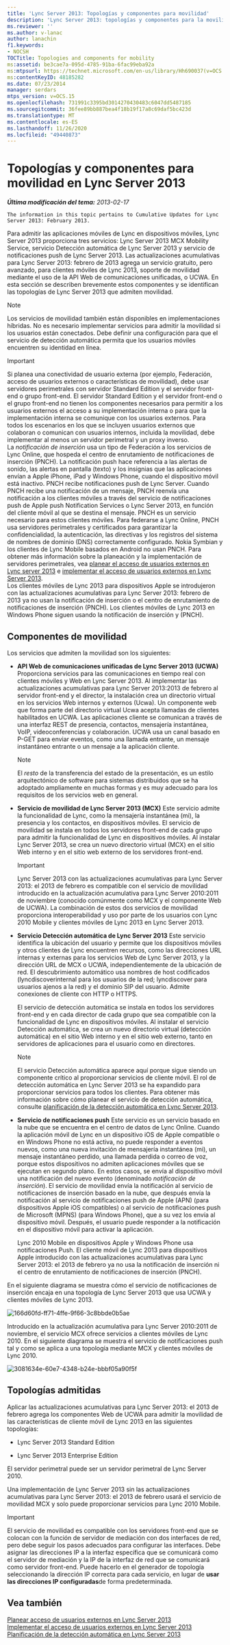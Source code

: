 ```yaml
---
title: 'Lync Server 2013: Topologías y componentes para movilidad'
description: 'Lync Server 2013: topologías y componentes para la movilidad.'
ms.reviewer: ''
ms.author: v-lanac
author: lanachin
f1.keywords:
- NOCSH
TOCTitle: Topologies and components for mobility
ms:assetid: be3cae7a-095d-4785-91ba-6fac99eba92a
ms:mtpsurl: https://technet.microsoft.com/en-us/library/Hh690037(v=OCS.15)
ms:contentKeyID: 48185282
ms.date: 07/23/2014
manager: serdars
mtps_version: v=OCS.15
ms.openlocfilehash: 731991c3395bd3014270430483c6047dd5487185
ms.sourcegitcommit: 36fee89bb887bea4f18b19f17a8c69daf5bc423d
ms.translationtype: MT
ms.contentlocale: es-ES
ms.lasthandoff: 11/26/2020
ms.locfileid: "49440873"
---
```

# <a name="topologies-and-components-for-mobility-in-lync-server-2013"></a>Topologías y componentes para movilidad en Lync Server 2013

<div data-xmlns="http://www.w3.org/1999/xhtml">

<div class="topic" data-xmlns="http://www.w3.org/1999/xhtml" data-msxsl="urn:schemas-microsoft-com:xslt" data-cs="https://msdn.microsoft.com/">

<div data-asp="https://msdn2.microsoft.com/asp">



</div>

<div id="mainSection">

<div id="mainBody">

<span> </span>

_**Última modificación del tema:** 2013-02-17_

    The information in this topic pertains to Cumulative Updates for Lync Server 2013: February 2013.

Para admitir las aplicaciones móviles de Lync en dispositivos móviles, Lync Server 2013 proporciona tres servicios: Lync Server 2013 MCX Mobility Service, servicio Detección automática de Lync Server 2013 y servicio de notificaciones push de Lync Server 2013. Las actualizaciones acumulativas para Lync Server 2013: febrero de 2013 agrega un servicio gratuito, pero avanzado, para clientes móviles de Lync 2013, soporte de movilidad mediante el uso de la API Web de comunicaciones unificadas, o UCWA. En esta sección se describen brevemente estos componentes y se identifican las topologías de Lync Server 2013 que admiten movilidad.

<div>


> [!NOTE]  
> Los servicios de movilidad también están disponibles en implementaciones híbridas. No es necesario implementar servicios para admitir la movilidad si los usuarios están conectados. Debe definir una configuración para que el servicio de detección automática permita que los usuarios móviles encuentren su identidad en línea.



</div>

<div>


> [!IMPORTANT]  
> Si planea una conectividad de usuario externa (por ejemplo, Federación, acceso de usuarios externos o características de movilidad), debe usar servidores perimetrales con servidor Standard Edition y el servidor front-end o grupo front-end. El servidor Standard Edition y el servidor front-end o el grupo front-end no tienen los componentes necesarios para permitir a los usuarios externos el acceso a su implementación interna o para que la implementación interna se comunique con los usuarios externos. Para todos los escenarios en los que se incluyen usuarios externos que colaboran o comunican con usuarios internos, incluida la movilidad, debe implementar al menos un servidor perimetral y un proxy inverso.<BR>La <EM>notificación de inserción</EM> usa un tipo de Federación a los servicios de Lync Online, que hospeda el centro de enrutamiento de notificaciones de inserción (PNCH). La notificación push hace referencia a las alertas de sonido, las alertas en pantalla (texto) y los insignias que las aplicaciones envían a Apple iPhone, iPad y Windows Phone, cuando el dispositivo móvil está inactivo. PNCH recibe notificaciones push de Lync Server. Cuando PNCH recibe una notificación de un mensaje, PNCH reenvía una notificación a los clientes móviles a través del servicio de notificaciones push de Apple push Notification Services o Lync Server 2013, en función del cliente móvil al que se destina el mensaje. PNCH es un servicio necesario para estos clientes móviles. Para federarse a Lync Online, PNCH usa servidores perimetrales y certificados para garantizar la confidencialidad, la autenticación, las directivas y los registros del sistema de nombres de dominio (DNS) correctamente configurado. Nokia Symbian y los clientes de Lync Mobile basados en Android no usan PNCH. Para obtener más información sobre la planeación y la implementación de servidores perimetrales, vea <A href="lync-server-2013-planning-for-external-user-access.md">planear el acceso de usuarios externos en Lync server 2013</A> e <A href="lync-server-2013-deploying-external-user-access.md">implementar el acceso de usuarios externos en Lync Server 2013</A>.<BR>Los clientes móviles de Lync 2013 para dispositivos Apple se introdujeron con las actualizaciones acumulativas para Lync Server 2013: febrero de 2013 ya no usan la notificación de inserción o el centro de enrutamiento de notificaciones de inserción (PNCH). Los clientes móviles de Lync 2013 en Windows Phone siguen usando la notificación de inserción y (PNCH).



</div>

<div>

## <a name="mobility-components"></a>Componentes de movilidad

Los servicios que admiten la movilidad son los siguientes:

  - **API Web de comunicaciones unificadas de Lync Server 2013 (UCWA)**   Proporciona servicios para las comunicaciones en tiempo real con clientes móviles y Web en Lync Server 2013. Al implementar las actualizaciones acumulativas para Lync Server 2013:2013 de febrero al servidor front-end y el director, la instalación crea un directorio virtual en los servicios Web internos y externos (Ucwa). Un componente web que forma parte del directorio virtual Ucwa acepta llamadas de clientes habilitados en UCWA. Las aplicaciones cliente se comunican a través de una interfaz REST de presencia, contactos, mensajería instantánea, VoIP, videoconferencias y colaboración. UCWA usa un canal basado en P-GET para enviar eventos, como una llamada entrante, un mensaje instantáneo entrante o un mensaje a la aplicación cliente.
    
    <div>
    

    > [!NOTE]  
    > El <EM>resto</EM> de la transferencia del estado de la presentación, es un estilo arquitectónico de software para sistemas distribuidos que se ha adoptado ampliamente en muchas formas y es muy adecuado para los requisitos de los servicios web en general.

    
    </div>

  - **Servicio de movilidad de Lync Server 2013 (MCX)**   Este servicio admite la funcionalidad de Lync, como la mensajería instantánea (mi), la presencia y los contactos, en dispositivos móviles. El servicio de movilidad se instala en todos los servidores front-end de cada grupo para admitir la funcionalidad de Lync en dispositivos móviles. Al instalar Lync Server 2013, se crea un nuevo directorio virtual (MCX) en el sitio Web interno y en el sitio web externo de los servidores front-end.
    
    <div>
    

    > [!IMPORTANT]  
    > Lync Server 2013 con las actualizaciones acumulativas para Lync Server 2013: el 2013 de febrero es compatible con el servicio de movilidad introducido en la actualización acumulativa para Lync Server 2010:2011 de noviembre (conocido comúnmente como MCX y el componente Web de UCWA). La combinación de estos dos servicios de movilidad proporciona interoperabilidad y uso por parte de los usuarios con Lync 2010 Mobile y clientes móviles de Lync 2013 en Lync Server 2013.

    
    </div>

  - **Servicio Detección automática de Lync Server 2013**   Este servicio identifica la ubicación del usuario y permite que los dispositivos móviles y otros clientes de Lync encuentren recursos, como las direcciones URL internas y externas para los servicios Web de Lync Server 2013, y la dirección URL de MCX o UCWA, independientemente de la ubicación de red. El descubrimiento automático usa nombres de host codificados (lyncdiscoverinternal para los usuarios de la red; lyncdiscover para usuarios ajenos a la red) y el dominio SIP del usuario. Admite conexiones de cliente con HTTP o HTTPS.
    
    El servicio de detección automática se instala en todos los servidores front-end y en cada director de cada grupo que sea compatible con la funcionalidad de Lync en dispositivos móviles. Al instalar el servicio Detección automática, se crea un nuevo directorio virtual (detección automática) en el sitio Web interno y en el sitio web externo, tanto en servidores de aplicaciones para el usuario como en directores.
    
    <div>
    

    > [!NOTE]  
    > El servicio Detección automática aparece aquí porque sigue siendo un componente crítico al proporcionar servicios de cliente móvil. El rol de detección automática en Lync Server 2013 se ha expandido para proporcionar servicios para todos los clientes. Para obtener más información sobre cómo planear el servicio de detección automática, consulte <A href="lync-server-2013-planning-for-autodiscover.md">planificación de la detección automática en Lync Server 2013</A>.

    
    </div>

  - **Servicio de notificaciones push**   Este servicio es un servicio basado en la nube que se encuentra en el centro de datos de Lync Online. Cuando la aplicación móvil de Lync en un dispositivo iOS de Apple compatible o en Windows Phone no está activa, no puede responder a eventos nuevos, como una nueva invitación de mensajería instantánea (mi), un mensaje instantáneo perdido, una llamada perdida o correo de voz, porque estos dispositivos no admiten aplicaciones móviles que se ejecutan en segundo plano. En estos casos, se envía al dispositivo móvil una notificación del nuevo evento (denominado *notificación de inserción*). El servicio de movilidad envía la notificación al servicio de notificaciones de inserción basado en la nube, que después envía la notificación al servicio de notificaciones push de Apple (APN) (para dispositivos Apple iOS compatibles) o al servicio de notificaciones push de Microsoft (MPNS) (para Windows Phone), que a su vez los envía al dispositivo móvil. Después, el usuario puede responder a la notificación en el dispositivo móvil para activar la aplicación.
    
    Lync 2010 Mobile en dispositivos Apple y Windows Phone usa notificaciones Push. El cliente móvil de Lync 2013 para dispositivos Apple introducido con las actualizaciones acumulativas para Lync Server 2013: el 2013 de febrero ya no usa la notificación de inserción ni el centro de enrutamiento de notificaciones de inserción (PNCH).

En el siguiente diagrama se muestra cómo el servicio de notificaciones de inserción encaja en una topología de Lync Server 2013 que usa UCWA y clientes móviles de Lync 2013.

![166d60fd-ff71-4ffe-9f66-3c8bbde0b5ae](images/Hh690037.166d60fd-ff71-4ffe-9f66-3c8bbde0b5ae(OCS.15).jpg "166d60fd-ff71-4ffe-9f66-3c8bbde0b5ae")

Introducido en la actualización acumulativa para Lync Server 2010:2011 de noviembre, el servicio MCX ofrece servicios a clientes móviles de Lync 2010. En el siguiente diagrama se muestra el servicio de notificaciones push tal y como se aplica a una topología mediante MCX y clientes móviles de Lync 2010.

![3081634e-60e7-4348-b24e-bbbf05a90f5f](images/Hh690037.3081634e-60e7-4348-b24e-bbbf05a90f5f(OCS.15).jpg "3081634e-60e7-4348-b24e-bbbf05a90f5f")

</div>

<div>

## <a name="supported-topologies"></a>Topologías admitidas

Aplicar las actualizaciones acumulativas para Lync Server 2013: el 2013 de febrero agrega los componentes Web de UCWA para admitir la movilidad de las características de cliente móvil de Lync 2013 en las siguientes topologías:

  - Lync Server 2013 Standard Edition

  - Lync Server 2013 Enterprise Edition

El servidor perimetral puede ser un servidor perimetral de Lync Server 2010.

Una implementación de Lync Server 2013 sin las actualizaciones acumulativas para Lync Server 2013: el 2013 de febrero usará el servicio de movilidad MCX y solo puede proporcionar servicios para Lync 2010 Mobile.

<div>


> [!IMPORTANT]  
> El servicio de movilidad es compatible con los servidores front-end que se colocan con la función de servidor de mediación con dos interfaces de red, pero debe seguir los pasos adecuados para configurar las interfaces. Debe asignar las direcciones IP a la interfaz específica que se comunicará como el servidor de mediación y la IP de la interfaz de red que se comunicará como servidor front-end. Puede hacerlo en el generador de topología seleccionando la dirección IP correcta para cada servicio, en lugar de <STRONG>usar las direcciones IP configuradas</STRONG>de forma predeterminada.



</div>

</div>

<div>

## <a name="see-also"></a>Vea también


[Planear acceso de usuarios externos en Lync Server 2013](lync-server-2013-planning-for-external-user-access.md)  
[Implementar el acceso de usuarios externos en Lync Server 2013](lync-server-2013-deploying-external-user-access.md)  
[Planificación de la detección automática en Lync Server 2013](lync-server-2013-planning-for-autodiscover.md)  
  

</div>

</div>

<span> </span>

</div>

</div>

</div>

